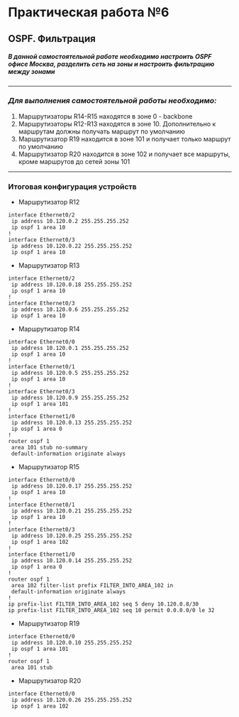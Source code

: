 # Практическая работа №6
## OSPF. Фильтрация 
##### В данной самостоятельной работе необходимо настроить OSPF офисе Москва, разделить сеть на зоны и настроить фильтрацию между зонами
------------

### *Для выполнения самостоятельной работы необходимо:*
1. Маршрутизаторы R14-R15 находятся в зоне 0 - backbone
2. Маршрутизаторы R12-R13 находятся в зоне 10. Дополнительно к маршрутам должны получать маршрут по умолчанию
3. Маршрутизатор R19 находится в зоне 101 и получает только маршрут по умолчанию
4. Маршрутизатор R20 находится в зоне 102 и получает все маршруты, кроме маршрутов до сетей зоны 101
------------

### Итоговая конфигурация устройств
- Маршрутизатор R12
```
interface Ethernet0/2
 ip address 10.120.0.2 255.255.255.252
 ip ospf 1 area 10
!
interface Ethernet0/3
 ip address 10.120.0.22 255.255.255.252
 ip ospf 1 area 10
```
- Маршрутизатор R13
```
interface Ethernet0/2
 ip address 10.120.0.18 255.255.255.252
 ip ospf 1 area 10
!
interface Ethernet0/3
 ip address 10.120.0.6 255.255.255.252
 ip ospf 1 area 10
```
- Маршрутизатор R14
```
interface Ethernet0/0
 ip address 10.120.0.1 255.255.255.252
 ip ospf 1 area 10
!
interface Ethernet0/1
 ip address 10.120.0.5 255.255.255.252
 ip ospf 1 area 10
!
interface Ethernet0/3
 ip address 10.120.0.9 255.255.255.252
 ip ospf 1 area 101
!
interface Ethernet1/0
 ip address 10.120.0.13 255.255.255.252
 ip ospf 1 area 0
!
router ospf 1
 area 101 stub no-summary
 default-information originate always
```
- Маршрутизатор R15
```
interface Ethernet0/0
 ip address 10.120.0.17 255.255.255.252
 ip ospf 1 area 10
!
interface Ethernet0/1
 ip address 10.120.0.21 255.255.255.252
 ip ospf 1 area 10
!
interface Ethernet0/3
 ip address 10.120.0.25 255.255.255.252
 ip ospf 1 area 102
!
interface Ethernet1/0
 ip address 10.120.0.14 255.255.255.252
 ip ospf 1 area 0
!
router ospf 1
 area 102 filter-list prefix FILTER_INTO_AREA_102 in
 default-information originate always
!
ip prefix-list FILTER_INTO_AREA_102 seq 5 deny 10.120.0.8/30
ip prefix-list FILTER_INTO_AREA_102 seq 10 permit 0.0.0.0/0 le 32
```
- Маршрутизатор R19
```
interface Ethernet0/0
 ip address 10.120.0.10 255.255.255.252
 ip ospf 1 area 101
!
router ospf 1
 area 101 stub
```
- Маршрутизатор R20
```
interface Ethernet0/0
 ip address 10.120.0.26 255.255.255.252
 ip ospf 1 area 102
```
